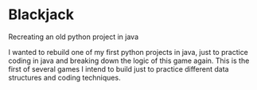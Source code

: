 # Blackjack
Recreating an old python project in java

I wanted to rebuild one of my first python projects in java, just to practice coding in java
and breaking down the logic of this game again. This is the first of several games I intend
to build just to practice different data structures and coding techniques.
